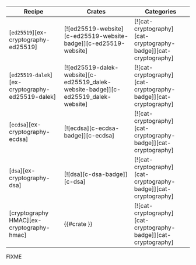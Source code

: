 | Recipe | Crates | Categories |
|--------|--------|------------|
| [`ed25519`][ex-cryptography-ed25519] | [![ed25519-website][c-ed25519-website-badge]][c-ed25519-website] | [![cat-cryptography][cat-cryptography-badge]][cat-cryptography] |
| [`ed25519-dalek`][ex-cryptography-ed25519-dalek] | [![ed25519-dalek-website][c-ed25519_dalek-website-badge]][c-ed25519_dalek-website] | [![cat-cryptography][cat-cryptography-badge]][cat-cryptography] |
| [`ecdsa`][ex-cryptography-ecdsa] | [![ecdsa][c-ecdsa-badge]][c-ecdsa] | [![cat-cryptography][cat-cryptography-badge]][cat-cryptography] |
| [`dsa`][ex-cryptography-dsa] | [![dsa][c-dsa-badge]][c-dsa] | [![cat-cryptography][cat-cryptography-badge]][cat-cryptography] |
| [cryptography HMAC][ex-cryptography-hmac] | {{#crate }} | [![cat-cryptography][cat-cryptography-badge]][cat-cryptography] |

<div class="hidden">
FIXME
</div>
